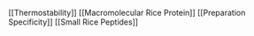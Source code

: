 [[Thermostability]]
[[Macromolecular Rice Protein]]
[[Preparation Specificity]]
[[Small Rice Peptides]]
